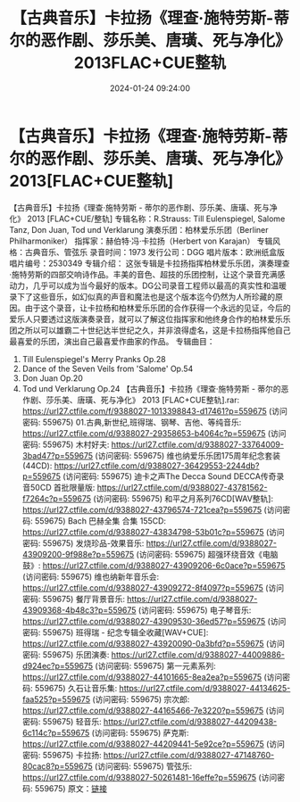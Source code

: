 ﻿---
title: 【古典音乐】卡拉扬《理查·施特劳斯-蒂尔的恶作剧、莎乐美、唐璜、死与净化》2013FLAC+CUE整轨
date: 2024-01-24 09:24:00
categories: 古典音乐、新世纪、纯音雅乐
tags: 纯音雅乐
---
# 【古典音乐】卡拉扬《理查·施特劳斯-蒂尔的恶作剧、莎乐美、唐璜、死与净化》2013[FLAC+CUE整轨]

【古典音乐】卡拉扬《理查·施特劳斯 - 蒂尔的恶作剧、莎乐美、唐璜、死与净化》
2013 [FLAC+CUE/整轨]
专辑名称：R.Strauss: Till Eulenspiegel, Salome Tanz, Don Juan, Tod
und Verklarung
演奏乐团：柏林爱乐乐团（Berliner Philharmoniker）
指挥家：赫伯特·冯·卡拉扬（Herbert von Karajan）
专辑风格：古典音乐、管弦乐
录音时间：1973
发行公司：DGG
唱片版本：欧洲纸盒版
唱片编号：2530349
专辑介绍：
这张专辑是卡拉扬指挥柏林爱乐乐团，演奏理查·施特劳斯的四部交响诗作品。丰美的音色、超技的乐团控制，让这个录音充满感动力，几乎可以成为当今最好的版本。DG公司录音工程师以最高的真实性和温暖录下了这些音乐，如幻似真的声音和魔法也是这个版本迄今仍然为人所珍藏的原因。由于这个录音，让卡拉杨和柏林爱乐乐团的合作获得一个永远的见证，今后的爱乐人只要透过这版演奏录音，就可以了解这位指挥家和他终身合作的柏林爱乐乐团之所以可以雄霸二十世纪达半世纪之久，并非浪得虚名，这是卡拉杨指挥他自己最喜爱的乐团，演出自己最喜爱作曲家的作品。
专辑曲目：
01. Till Eulenspiegel's Merry Pranks Op.28
02. Dance of the Seven Veils from 'Salome' Op.54
03. Don Juan Op.20
04. Tod und Verklarung Op.24
【古典音乐】卡拉扬《理查·施特劳斯 - 蒂尔的恶作剧、莎乐美、唐璜、死与净化》 2013 [FLAC+CUE整轨].rar:
https://url27.ctfile.com/f/9388027-1013398843-d17461?p=559675
(访问密码: 559675)
01.古典,新世纪,班得瑞、钢琴、吉他、等纯音乐: https://url27.ctfile.com/d/9388027-29358653-b4064c?p=559675
(访问密码: 559675)
木村好夫: https://url27.ctfile.com/d/9388027-33764009-3bad47?p=559675
(访问密码: 559675)
维也纳爱乐乐团175周年纪念套装(44CD): https://url27.ctfile.com/d/9388027-36429553-2244db?p=559675
(访问密码: 559675)
迪卡之声The Decca Sound DECCA传奇录音50CD 首批限量版: https://url27.ctfile.com/d/9388027-43781562-f7264c?p=559675
(访问密码: 559675)
和平之月系列76CD[WAV整轨]: https://url27.ctfile.com/d/9388027-43796574-721cea?p=559675
(访问密码: 559675)
Bach 巴赫全集 合集 155CD: https://url27.ctfile.com/d/9388027-43834798-53b01c?p=559675
(访问密码: 559675)
发烧珍品-效果音乐: https://url27.ctfile.com/d/9388027-43909200-9f988e?p=559675
(访问密码: 559675)
超强环绕音效《电脑鼓》: https://url27.ctfile.com/d/9388027-43909206-6c0ace?p=559675
(访问密码: 559675)
维也纳新年音乐会: https://url27.ctfile.com/d/9388027-43909272-8f4097?p=559675
(访问密码: 559675)
餐厅背景音乐: https://url27.ctfile.com/d/9388027-43909368-4b48c3?p=559675
(访问密码: 559675)
电子琴音乐: https://url27.ctfile.com/d/9388027-43909530-36ed57?p=559675
(访问密码: 559675)
班得瑞 - 纪念专辑全收藏[WAV+CUE]: https://url27.ctfile.com/d/9388027-43920090-0a3bfd?p=559675
(访问密码: 559675)
乐团演奏: https://url27.ctfile.com/d/9388027-44009886-d924ec?p=559675
(访问密码: 559675)
第一元素系列: https://url27.ctfile.com/d/9388027-44101665-8ea2ea?p=559675
(访问密码: 559675)
久石让音乐集: https://url27.ctfile.com/d/9388027-44134625-faa525?p=559675
(访问密码: 559675)
宗次郎: https://url27.ctfile.com/d/9388027-44165466-7e3220?p=559675
(访问密码: 559675)
轻音乐: https://url27.ctfile.com/d/9388027-44209438-6c114c?p=559675
(访问密码: 559675)
萨克斯: https://url27.ctfile.com/d/9388027-44209441-5e92ce?p=559675
(访问密码: 559675)
卡拉扬: https://url27.ctfile.com/d/9388027-47148760-80cac8?p=559675
(访问密码: 559675)
管弦乐: https://url27.ctfile.com/d/9388027-50261481-16effe?p=559675
(访问密码: 559675)
原文：[链接](https://blog.sina.com.cn/s/blog_1647c7e76010314a7.html)